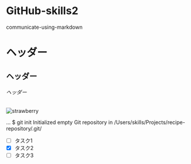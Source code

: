 # GitHub-skills2
communicate-using-markdown

# ヘッダー
## ヘッダー
###### ヘッダー

![strawberry](https://www.kewpie.co.jp/ingredients/cat_assets/img/fruits/strawberry/photo01.jpg)

...
$ git init
Initialized empty Git repository in /Users/skills/Projects/recipe-repository/.git/

- [ ] タスク1
- [x] タスク2
- [ ] タスク3
